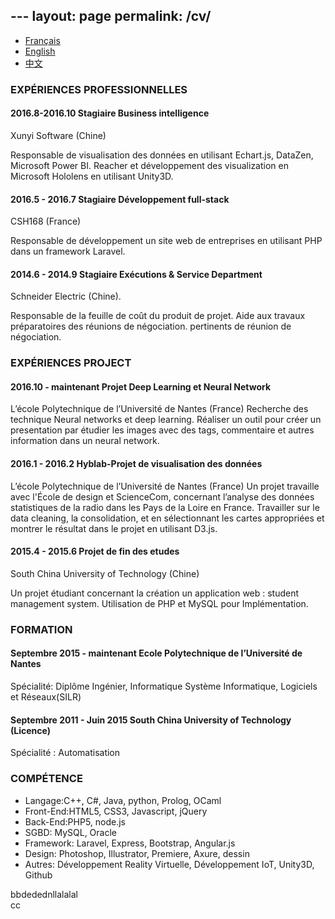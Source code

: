 --- layout: page 
permalink: /cv/ 
---
<html>

<head>
    <meta charset="utf-8">
    <title>cv</title>
</head>

<body>
    <div class="row">
        <div class="col-md-12">
            <!-- Nav tabs -->
            <ul class="nav nav-tabs" role="tablist">
                <li role="presentation" class="active"><a href="#french" aria-controls="french" role="tab" data-toggle="tab">Français</a></li>
                <li role="presentation"><a href="#english" aria-controls="english" role="tab" data-toggle="tab">English</a></li>
                <li role="presentation"><a href="#chinese" aria-controls="chinese" role="tab" data-toggle="tab">中文</a></li>
            </ul>
            <div class="tab-content">
                <div role="tabpanel" class="tab-pane fade in active" id="french">
                    <h3>EXPÉRIENCES PROFESSIONNELLES</h3>
                    <h4>2016.8-2016.10 Stagiaire Business intelligence </h4>
                    <p>Xunyi Software (Chine)</p>
                    <p>Responsable de visualisation des données en utilisant Echart.js, DataZen, Microsoft Power BI. Reacher et développement des visualization en Microsoft Hololens en utilisant Unity3D.</p>
                    <h4>2016.5 - 2016.7 Stagiaire Développement full-stack</h4>
                    <p>CSH168 (France)</p>
                    <p>Responsable de développement un site web de entreprises en utilisant PHP dans un framework Laravel.</p>
                    <h4>2014.6 - 2014.9 Stagiaire Exécutions & Service Department</h4>
                    <p>Schneider Electric (Chine).</p>
                    <p>Responsable de la feuille de coût du produit de projet. Aide aux travaux préparatoires des réunions de négociation. pertinents de réunion de négociation.</p>
                    <h3>EXPÉRIENCES PROJECT</h3>
                    <h4>2016.10 - maintenant Projet Deep Learning et Neural Network</h4>
                    <p>L’école Polytechnique de l’Université de Nantes (France) Recherche des technique Neural networks et deep learning. Réaliser un outil pour créer un presentation par étudier les images avec des tags, commentaire et autres information dans un neural network.
                    </p>
                    <h4>2016.1 - 2016.2  Hyblab-Projet de visualisation des données </h4>
                    <p>L’école Polytechnique de l’Université de Nantes (France) Un projet travaille avec l'École de design et ScienceCom, concernant l’analyse des données statistiques de la radio dans les Pays de la Loire en France. Travailler sur le data cleaning, la consolidation, et en sélectionnant les cartes appropriées et montrer le résultat dans le projet en utilisant D3.js.</p>
                    <h4>2015.4 - 2015.6 Projet de fin des etudes</h4>
                    <p>South China University of Technology (Chine)</p>
                    <p>Un projet étudiant concernant la création un application web : student management system. Utilisation de PHP et MySQL pour Implémentation.</p>
                    <h3>FORMATION</h3>
                    <h4>Septembre 2015 - maintenant Ecole Polytechnique de l’Université de Nantes</h4>
                    <p>Spécialité: Diplôme Ingénier, Informatique Système Informatique, Logiciels et Réseaux(SILR)</p>
                    <h4>Septembre 2011 - Juin 2015 South China University of Technology (Licence)</h4>
                    <p>Spécialité : Automatisation</p>
                    <h3>COMPÉTENCE</h3>
                    <ul>
                        <li>Langage:C++, C#, Java, python, Prolog, OCaml </li>
                        <li>Front-End:HTML5, CSS3, Javascript, jQuery</li>
                        <li>Back-End:PHP5, node.js</li>
                        <li>SGBD: MySQL, Oracle</li>
                        <li>Framework: Laravel, Express, Bootstrap, Angular.js</li>
                        <li>Design: Photoshop, Illustrator, Premiere, Axure, dessin</li>
                        <li>Autres: Développement Reality Virtuelle, Développement IoT, Unity3D, Github</li>
                    </ul>
                </div>
                <div role="tabpanel" class="tab-pane fade" id="english">
                    bbdedednllalalal
                </div>
                <div role="tabpanel" class="tab-pane fade" id="chinese">
                    cc
                </div>
            </div>
        </div>
    </div>
</body>

</html>
